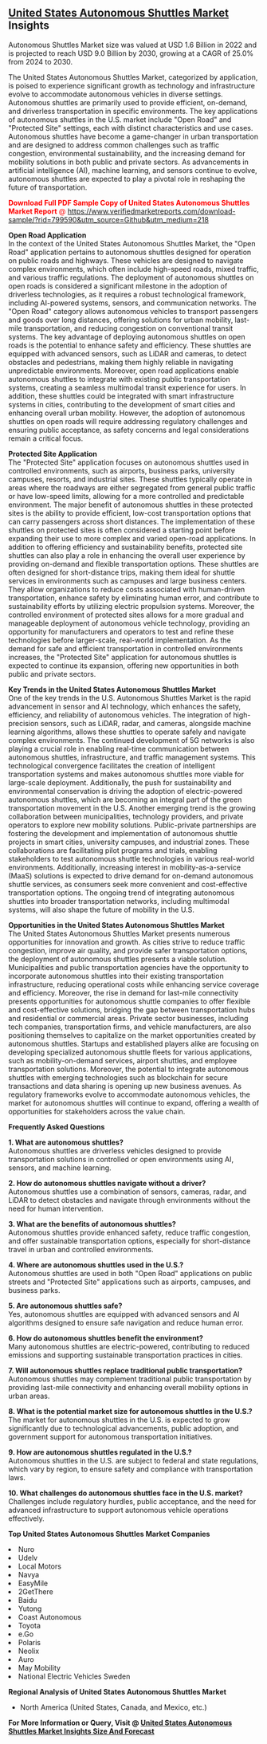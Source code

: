 <h2><a href="https://www.verifiedmarketreports.com/download-sample/?rid=799590&amp;utm_source=Github&amp;utm_medium=218" target="_blank">United States Autonomous Shuttles Market</a> Insights</h2><p>Autonomous Shuttles Market size was valued at USD 1.6 Billion in 2022 and is projected to reach USD 9.0 Billion by 2030, growing at a CAGR of 25.0% from 2024 to 2030.</p><p><p>The United States Autonomous Shuttles Market, categorized by application, is poised to experience significant growth as technology and infrastructure evolve to accommodate autonomous vehicles in diverse settings. Autonomous shuttles are primarily used to provide efficient, on-demand, and driverless transportation in specific environments. The key applications of autonomous shuttles in the U.S. market include "Open Road" and "Protected Site" settings, each with distinct characteristics and use cases. Autonomous shuttles have become a game-changer in urban transportation and are designed to address common challenges such as traffic congestion, environmental sustainability, and the increasing demand for mobility solutions in both public and private sectors. As advancements in artificial intelligence (AI), machine learning, and sensors continue to evolve, autonomous shuttles are expected to play a pivotal role in reshaping the future of transportation. <p><span class=""><span style="color: #ff0000;"><strong>Download Full PDF Sample Copy of United States Autonomous Shuttles Market Report</strong> @ </span><a href="https://www.verifiedmarketreports.com/download-sample/?rid=799590&amp;utm_source=Github&amp;utm_medium=218" target="_blank">https://www.verifiedmarketreports.com/download-sample/?rid=799590&amp;utm_source=Github&amp;utm_medium=218</a></span></p></p> <p><strong>Open Road Application</strong><br>In the context of the United States Autonomous Shuttles Market, the "Open Road" application pertains to autonomous shuttles designed for operation on public roads and highways. These vehicles are designed to navigate complex environments, which often include high-speed roads, mixed traffic, and various traffic regulations. The deployment of autonomous shuttles on open roads is considered a significant milestone in the adoption of driverless technologies, as it requires a robust technological framework, including AI-powered systems, sensors, and communication networks. The "Open Road" category allows autonomous vehicles to transport passengers and goods over long distances, offering solutions for urban mobility, last-mile transportation, and reducing congestion on conventional transit systems. The key advantage of deploying autonomous shuttles on open roads is the potential to enhance safety and efficiency. These shuttles are equipped with advanced sensors, such as LiDAR and cameras, to detect obstacles and pedestrians, making them highly reliable in navigating unpredictable environments. Moreover, open road applications enable autonomous shuttles to integrate with existing public transportation systems, creating a seamless multimodal transit experience for users. In addition, these shuttles could be integrated with smart infrastructure systems in cities, contributing to the development of smart cities and enhancing overall urban mobility. However, the adoption of autonomous shuttles on open roads will require addressing regulatory challenges and ensuring public acceptance, as safety concerns and legal considerations remain a critical focus. <p><strong>Protected Site Application</strong><br>The "Protected Site" application focuses on autonomous shuttles used in controlled environments, such as airports, business parks, university campuses, resorts, and industrial sites. These shuttles typically operate in areas where the roadways are either segregated from general public traffic or have low-speed limits, allowing for a more controlled and predictable environment. The major benefit of autonomous shuttles in these protected sites is the ability to provide efficient, low-cost transportation options that can carry passengers across short distances. The implementation of these shuttles on protected sites is often considered a starting point before expanding their use to more complex and varied open-road applications. In addition to offering efficiency and sustainability benefits, protected site shuttles can also play a role in enhancing the overall user experience by providing on-demand and flexible transportation options. These shuttles are often designed for short-distance trips, making them ideal for shuttle services in environments such as campuses and large business centers. They allow organizations to reduce costs associated with human-driven transportation, enhance safety by eliminating human error, and contribute to sustainability efforts by utilizing electric propulsion systems. Moreover, the controlled environment of protected sites allows for a more gradual and manageable deployment of autonomous vehicle technology, providing an opportunity for manufacturers and operators to test and refine these technologies before larger-scale, real-world implementation. As the demand for safe and efficient transportation in controlled environments increases, the "Protected Site" application for autonomous shuttles is expected to continue its expansion, offering new opportunities in both public and private sectors. <p><strong>Key Trends in the United States Autonomous Shuttles Market</strong><br>One of the key trends in the U.S. Autonomous Shuttles Market is the rapid advancement in sensor and AI technology, which enhances the safety, efficiency, and reliability of autonomous vehicles. The integration of high-precision sensors, such as LiDAR, radar, and cameras, alongside machine learning algorithms, allows these shuttles to operate safely and navigate complex environments. The continued development of 5G networks is also playing a crucial role in enabling real-time communication between autonomous shuttles, infrastructure, and traffic management systems. This technological convergence facilitates the creation of intelligent transportation systems and makes autonomous shuttles more viable for large-scale deployment. Additionally, the push for sustainability and environmental conservation is driving the adoption of electric-powered autonomous shuttles, which are becoming an integral part of the green transportation movement in the U.S. Another emerging trend is the growing collaboration between municipalities, technology providers, and private operators to explore new mobility solutions. Public-private partnerships are fostering the development and implementation of autonomous shuttle projects in smart cities, university campuses, and industrial zones. These collaborations are facilitating pilot programs and trials, enabling stakeholders to test autonomous shuttle technologies in various real-world environments. Additionally, increasing interest in mobility-as-a-service (MaaS) solutions is expected to drive demand for on-demand autonomous shuttle services, as consumers seek more convenient and cost-effective transportation options. The ongoing trend of integrating autonomous shuttles into broader transportation networks, including multimodal systems, will also shape the future of mobility in the U.S. <p><strong>Opportunities in the United States Autonomous Shuttles Market</strong><br>The United States Autonomous Shuttles Market presents numerous opportunities for innovation and growth. As cities strive to reduce traffic congestion, improve air quality, and provide safer transportation options, the deployment of autonomous shuttles presents a viable solution. Municipalities and public transportation agencies have the opportunity to incorporate autonomous shuttles into their existing transportation infrastructure, reducing operational costs while enhancing service coverage and efficiency. Moreover, the rise in demand for last-mile connectivity presents opportunities for autonomous shuttle companies to offer flexible and cost-effective solutions, bridging the gap between transportation hubs and residential or commercial areas. Private sector businesses, including tech companies, transportation firms, and vehicle manufacturers, are also positioning themselves to capitalize on the market opportunities created by autonomous shuttles. Startups and established players alike are focusing on developing specialized autonomous shuttle fleets for various applications, such as mobility-on-demand services, airport shuttles, and employee transportation solutions. Moreover, the potential to integrate autonomous shuttles with emerging technologies such as blockchain for secure transactions and data sharing is opening up new business avenues. As regulatory frameworks evolve to accommodate autonomous vehicles, the market for autonomous shuttles will continue to expand, offering a wealth of opportunities for stakeholders across the value chain. <p><strong>Frequently Asked Questions</strong></p> <p><strong>1. What are autonomous shuttles?</strong><br>Autonomous shuttles are driverless vehicles designed to provide transportation solutions in controlled or open environments using AI, sensors, and machine learning.</p> <p><strong>2. How do autonomous shuttles navigate without a driver?</strong><br>Autonomous shuttles use a combination of sensors, cameras, radar, and LiDAR to detect obstacles and navigate through environments without the need for human intervention.</p> <p><strong>3. What are the benefits of autonomous shuttles?</strong><br>Autonomous shuttles provide enhanced safety, reduce traffic congestion, and offer sustainable transportation options, especially for short-distance travel in urban and controlled environments.</p> <p><strong>4. Where are autonomous shuttles used in the U.S.?</strong><br>Autonomous shuttles are used in both "Open Road" applications on public streets and "Protected Site" applications such as airports, campuses, and business parks.</p> <p><strong>5. Are autonomous shuttles safe?</strong><br>Yes, autonomous shuttles are equipped with advanced sensors and AI algorithms designed to ensure safe navigation and reduce human error.</p> <p><strong>6. How do autonomous shuttles benefit the environment?</strong><br>Many autonomous shuttles are electric-powered, contributing to reduced emissions and supporting sustainable transportation practices in cities.</p> <p><strong>7. Will autonomous shuttles replace traditional public transportation?</strong><br>Autonomous shuttles may complement traditional public transportation by providing last-mile connectivity and enhancing overall mobility options in urban areas.</p> <p><strong>8. What is the potential market size for autonomous shuttles in the U.S.?</strong><br>The market for autonomous shuttles in the U.S. is expected to grow significantly due to technological advancements, public adoption, and government support for autonomous transportation initiatives.</p> <p><strong>9. How are autonomous shuttles regulated in the U.S.?</strong><br>Autonomous shuttles in the U.S. are subject to federal and state regulations, which vary by region, to ensure safety and compliance with transportation laws.</p> <p><strong>10. What challenges do autonomous shuttles face in the U.S. market?</strong><br>Challenges include regulatory hurdles, public acceptance, and the need for advanced infrastructure to support autonomous vehicle operations effectively.</p> </p><p><strong>Top United States Autonomous Shuttles Market Companies</strong></p><div data-test-id=""><p><li>Nuro</li><li> Udelv</li><li> Local Motors</li><li> Navya</li><li> EasyMile</li><li> 2GetThere</li><li> Baidu</li><li> Yutong</li><li> Coast Autonomous</li><li> Toyota</li><li> e.Go</li><li> Polaris</li><li> Neolix</li><li> Auro</li><li> May Mobility</li><li> National Electric Vehicles Sweden</li></p><div><strong>Regional Analysis of&nbsp;United States Autonomous Shuttles Market</strong></div><ul><li dir="ltr"><p dir="ltr">North America&nbsp;(United States, Canada, and Mexico, etc.)</p></li></ul><p><strong>For More Information or Query, Visit @&nbsp;</strong><strong><a href="https://www.verifiedmarketreports.com/product/autonomous-shuttles-market/?utm_source=Github&amp;utm_medium=218" target="_blank">United States Autonomous Shuttles Market Insights Size And Forecast</a></strong></p></div>
